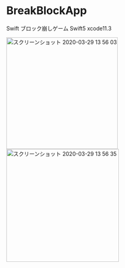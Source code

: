 # BreakBlockApp
Swift ブロック崩しゲーム Swift5 xcode11.3

<img width="292" alt="スクリーンショット 2020-03-29 13 56 03" src="https://user-images.githubusercontent.com/51296886/77840706-506c6b00-71c5-11ea-9d1c-ad829888937c.png">
<img width="295" alt="スクリーンショット 2020-03-29 13 56 35" src="https://user-images.githubusercontent.com/51296886/77840707-52362e80-71c5-11ea-90e7-273bc7bf5e59.png">
